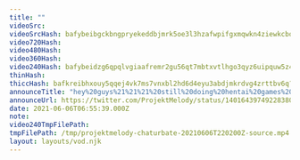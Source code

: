 ```yaml
---
title: ""
videoSrc: 
videoSrcHash: bafybeibgckbngpryekeddbjmrk5oe3l3hzafwpifgxmqwkn4ziewkcbow4?filename=projektmelody-chaturbate-20210606T220200Z-source.mp4
video720Hash: 
video480Hash: 
video360Hash: 
video240Hash: bafybeidzg6qpqlvgiaafremr2gu56qt7mbtxvtlhgo3qyz6uipquw5z44i?filename=projektmelody-chaturbate-20210606T220200Z-240p.mp4
thinHash: 
thiccHash: bafkreibhxouy5qqej4vk7ms7vnxbl2hd6d4eyu3abdjmkrdvg4zrttbv6q?filename=20210606T220200Z-thicc.jpg
announceTitle: "hey%20guys%21%21%21%20still%20doing%20hentai%20games%20today%2C%20and%20the%20official%20sponsored%20one%20is%20rescheduled%20for%20the%2011th.%20i%27m%20live%2C%20let%27s%20see%20some%203D%20modeled%20tiddies%20%28not%20just%20mine%29."
announceUrl: https://twitter.com/ProjektMelody/status/1401643974922838019
date: 2021-06-06T06:55:39.000Z
note: 
video240TmpFilePath: 
tmpFilePath: /tmp/projektmelody-chaturbate-20210606T220200Z-source.mp4
layout: layouts/vod.njk
---
```


